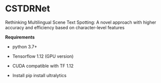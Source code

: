 # CSTDRNet
Rethinking Multilingual Scene Text Spotting: A novel approach with higher accuracy and efficiency based on character-level features

**Requirements**

* python 3.7+
* Tensorflow 1.12 (GPU version)
* CUDA compatible with TF 1.12

* Install
  pip install ultralytics

